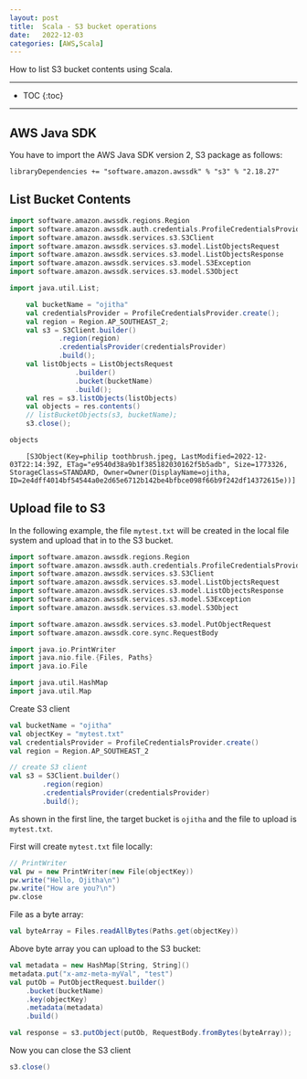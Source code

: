 ```yaml
---
layout: post
title:  Scala - S3 bucket operations
date:   2022-12-03
categories: [AWS,Scala]
---
```


How to list S3 bucket contents using Scala.

<!--more-->

------

* TOC
{:toc}
------

## AWS Java SDK

You have to import the AWS Java SDK version 2, S3 package as follows:

```
libraryDependencies += "software.amazon.awssdk" % "s3" % "2.18.27"
```

## List Bucket Contents


```scala
import software.amazon.awssdk.regions.Region
import software.amazon.awssdk.auth.credentials.ProfileCredentialsProvider
import software.amazon.awssdk.services.s3.S3Client
import software.amazon.awssdk.services.s3.model.ListObjectsRequest
import software.amazon.awssdk.services.s3.model.ListObjectsResponse
import software.amazon.awssdk.services.s3.model.S3Exception
import software.amazon.awssdk.services.s3.model.S3Object

import java.util.List;
```


```scala
    val bucketName = "ojitha"
    val credentialsProvider = ProfileCredentialsProvider.create();
    val region = Region.AP_SOUTHEAST_2;
    val s3 = S3Client.builder()
            .region(region)
            .credentialsProvider(credentialsProvider)
            .build();
    val listObjects = ListObjectsRequest
                .builder()
                .bucket(bucketName)
                .build();
    val res = s3.listObjects(listObjects)
    val objects = res.contents()            
    // listBucketObjects(s3, bucketName);
    s3.close();
```


```scala
objects
```



```
    [S3Object(Key=philip toothbrush.jpeg, LastModified=2022-12-03T22:14:39Z, ETag="e9540d38a9b1f385182030162f5b5adb", Size=1773326, StorageClass=STANDARD, Owner=Owner(DisplayName=ojitha, ID=2e4dff4014bf54544a0e2d65e6712b142be4bfbce098f66b9f242df14372615e))]
```

## Upload file to S3

In the following example, the file `mytest.txt` will be created in the local file system and upload that in to the S3 bucket.

```scala
import software.amazon.awssdk.regions.Region
import software.amazon.awssdk.auth.credentials.ProfileCredentialsProvider
import software.amazon.awssdk.services.s3.S3Client
import software.amazon.awssdk.services.s3.model.ListObjectsRequest
import software.amazon.awssdk.services.s3.model.ListObjectsResponse
import software.amazon.awssdk.services.s3.model.S3Exception
import software.amazon.awssdk.services.s3.model.S3Object

import software.amazon.awssdk.services.s3.model.PutObjectRequest
import software.amazon.awssdk.core.sync.RequestBody

import java.io.PrintWriter
import java.nio.file.{Files, Paths}
import java.io.File

import java.util.HashMap
import java.util.Map
```

Create S3 client

```scala
val bucketName = "ojitha"
val objectKey = "mytest.txt"
val credentialsProvider = ProfileCredentialsProvider.create()
val region = Region.AP_SOUTHEAST_2

// create S3 client
val s3 = S3Client.builder()
        .region(region)
        .credentialsProvider(credentialsProvider)
        .build();
```

As shown in the first line, the target bucket is `ojitha` and the file to upload is `mytest.txt`.

First will create `mytest.txt` file locally:

```scala
// PrintWriter
val pw = new PrintWriter(new File(objectKey))
pw.write("Hello, Ojitha\n")
pw.write("How are you?\n")
pw.close
```

File as a byte array:

```scala
val byteArray = Files.readAllBytes(Paths.get(objectKey))
```

Above byte array you can upload to the S3 bucket:

```scala
val metadata = new HashMap[String, String]()
metadata.put("x-amz-meta-myVal", "test")
val putOb = PutObjectRequest.builder()
    .bucket(bucketName)
    .key(objectKey)
    .metadata(metadata)
    .build()

val response = s3.putObject(putOb, RequestBody.fromBytes(byteArray));
```

Now you can close the S3 client

```scala
s3.close()
```

